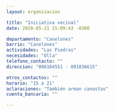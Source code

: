 ```yaml
---
layout: organizacion

title: "Iniciativa vecinal"
date: 2020-05-21 15:09:43 -0300

departamento: "Canelones"
barrio: "Canelones"
actividades: "Las Piedras"
necesidades: "Olla"
telefono_contacto: ""
direccion: "096104551 - 091036615"

otros_contactos: ""
horario: "15 a 21"
aclaraciones: "También arman canastas"
cuenta_bancaria: ""

---
```


